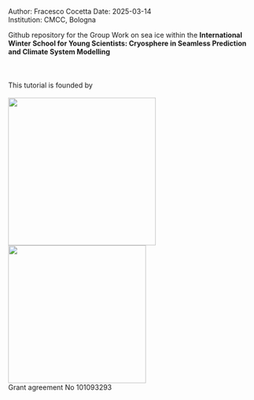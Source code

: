 Author: Fracesco Cocetta
Date: 2025-03-14  
Institution: CMCC, Bologna  

Github repository for the Group Work on sea ice within the **International Winter School for Young Scientists: Cryosphere in Seamless Prediction and Climate System Modelling**
<br>
<br>
<br>
<br>
This tutorial is founded by<br>
<br>
<img src="https://www.imt-atlantique.fr/sites/default/files/styles/w292noagrandissement/public/projetderecherche/Edito%20Model-Lab.png?itok=ClyZaNrX" width="300">
<img src="https://s3.amazonaws.com/resumator/customer_20200915130155_8HA19PA6VHIGHXM4/logos/20201001134925_CMCCorizzontaleCOLORE_BLU.png" width="280"> <br>
Grant agreement No 101093293
<br>
<br>
<br>
<br>
